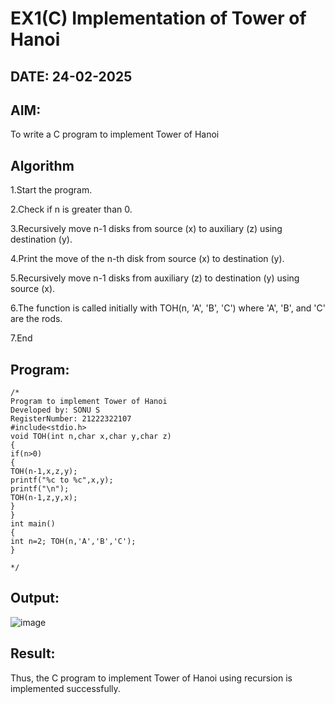 # EX1(C) Implementation of Tower of Hanoi
## DATE: 24-02-2025
## AIM:
To write a C program to implement Tower of Hanoi

## Algorithm

1.Start the program.

2.Check if n is greater than 0.

3.Recursively move n-1 disks from source (x) to auxiliary (z) using destination (y).

4.Print the move of the n-th disk from source (x) to destination (y).

5.Recursively move n-1 disks from auxiliary (z) to destination (y) using source (x).

6.The function is called initially with TOH(n, 'A', 'B', 'C') where 'A', 'B', and 'C' are the rods.

7.End

## Program:
```
/*
Program to implement Tower of Hanoi
Developed by: SONU S
RegisterNumber: 21222322107
#include<stdio.h>
void TOH(int n,char x,char y,char z)
{
if(n>0)
{
TOH(n-1,x,z,y);
printf("%c to %c",x,y);
printf("\n");
TOH(n-1,z,y,x);
}
}
int main()
{
int n=2; TOH(n,'A','B','C');
}
  
*/
```

## Output:
![image](https://github.com/user-attachments/assets/5acc3404-dbc8-4e5e-adb1-ed05c8373e78)



## Result:
Thus, the C program to implement Tower of Hanoi using recursion is implemented successfully.
